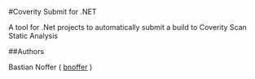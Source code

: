 #Coverity Submit for .NET

A tool for .Net projects to automatically submit a build to Coverity Scan Static Analysis

##Authors

Bastian Noffer ( [bnoffer](https://github.com/bnoffer) )
